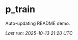 # p_train

Auto-updating README demo.

<!--START_SECTION:status-->
_Last run: 2025-10-13 21:20 UTC_
<!--END_SECTION:status-->




































































































































































































































































































































































































































































































































































































































































































































































































































































































































































































































































































































































































